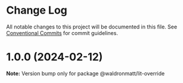 # Change Log

All notable changes to this project will be documented in this file.
See [Conventional Commits](https://conventionalcommits.org) for commit guidelines.

# 1.0.0 (2024-02-12)

**Note:** Version bump only for package @waldronmatt/lit-override
